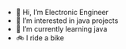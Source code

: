 - 👋 Hi, I’m Electronic Engineer 
- 👀 I’m interested in java projects
- 🌱 I’m currently learning java
- 🚲 I ride a bike 


